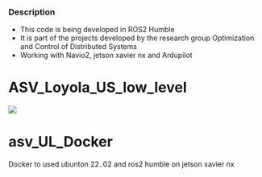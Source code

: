 ### Description

- This code is being developed in ROS2 Humble
- It is part of the projects developed by the research group Optimization and Control of Distributed Systems
- Working with Navio2, jetson xavier nx and Ardupilot

# ASV_Loyola_US_low_level

![](https://www.uloyola.es/templates/v6/images/isologo_loyola_principal.svg)

# asv_UL_Docker
Docker to used ubunton 22..02 and ros2 humble on jetson xavier nx
